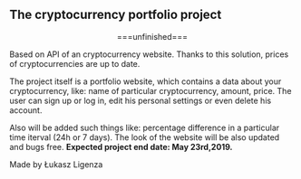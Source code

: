 <h2>The cryptocurrency portfolio project</h2>
<center>===unfinished===</center>
<p>Based on API of an cryptocurrency website. Thanks to this solution, prices of cryptocurrencies are up to date. 
</p>
<p>The project itself is a portfolio website, which contains a data about your cryptocurrency, like: name of particular cryptocurrency, amount, price. The user can sign up or log in, edit his personal settings or even delete his account. </p>
<p>Also will be added such things like: percentage difference in a particular time iterval (24h or 7 days). The look of the website will be also updated and bugs free. <b>Expected project end date: May 23rd,2019. </b></p> 

<footer>Made by Łukasz Ligenza</footer>
